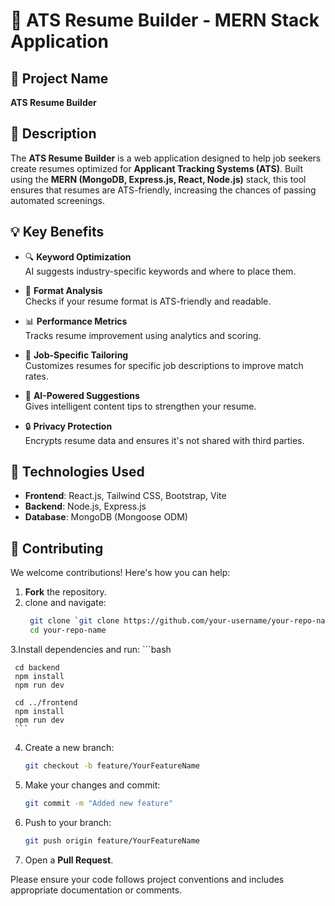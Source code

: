 # 📝 ATS Resume Builder - MERN Stack Application

## 📌 Project Name
**ATS Resume Builder**

## 📄 Description

The **ATS Resume Builder** is a web application designed to help job seekers create resumes optimized for **Applicant Tracking Systems (ATS)**. Built using the **MERN (MongoDB, Express.js, React, Node.js)** stack, this tool ensures that resumes are ATS-friendly, increasing the chances of passing automated screenings.

## 💡 Key Benefits

- 🔍 **Keyword Optimization**  
  AI suggests industry-specific keywords and where to place them.

- 🧾 **Format Analysis**  
  Checks if your resume format is ATS-friendly and readable.

- 📊 **Performance Metrics**  
  Tracks resume improvement using analytics and scoring.

- 🎯 **Job-Specific Tailoring**  
  Customizes resumes for specific job descriptions to improve match rates.

- 🤖 **AI-Powered Suggestions**  
  Gives intelligent content tips to strengthen your resume.

- 🔒 **Privacy Protection**  
  Encrypts resume data and ensures it's not shared with third parties.

## 🧰 Technologies Used

- **Frontend**: React.js, Tailwind CSS, Bootstrap, Vite  
- **Backend**: Node.js, Express.js  
- **Database**: MongoDB (Mongoose ODM)

## 🤝 Contributing

We welcome contributions! Here's how you can help:

1. **Fork** the repository.
2. clone and navigate:
    ```bash
     git clone `git clone https://github.com/your-username/your-repo-name.git`
     cd your-repo-name
     ```
3.Install dependencies and run:
    ```bash
    
     cd backend
     npm install
     npm run dev
    
     cd ../frontend
     npm install
     npm run dev
     ```
4. Create a new branch:  
   ```bash
   git checkout -b feature/YourFeatureName
   ```
5. Make your changes and commit:  
   ```bash
   git commit -m "Added new feature"
   ```
6. Push to your branch:  
   ```bash
   git push origin feature/YourFeatureName
   ```
7. Open a **Pull Request**.

Please ensure your code follows project conventions and includes appropriate documentation or comments.
